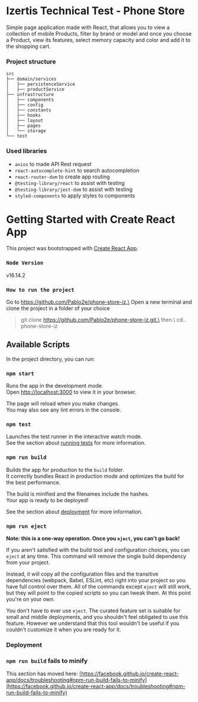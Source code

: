 # Izertis Technical Test - Phone Store

Simple page application made with React, that allows you to view a collection of mobile Products, filter by brand or model and once you choose a Product, view its features, select memory capacity and color and add it to the shopping cart.

### Project structure

```
src
├── domain/services
│   ├── persistenceService
│   ├── productService
├── infrastructure
│   ├── components
│   ├── config
│   ├── constants
│   ├── hooks
│   ├── layout
│   ├── pages
│   └── storage
└── test

```

### Used libraries

- `axios` to made API Rest request
- `react-autocomplete-hint` to search autocompletion
- `react-router-dom` to create app routing
- `@testing-library/react` to assist with testing
- `@testing-library/jest-dom` to assist with testing
- `styled-components` to apply styles to components

# Getting Started with Create React App

This project was bootstrapped with [Create React App](https://github.com/facebook/create-react-app).

### `Node Version`

v16.14.2

### `How to run the project`

Go to https://github.com/Pablo2e/phone-store-iz.\
Open a new terminal and clone the project in a folder of your choice
> git clone https://github.com/Pablo2e/phone-store-iz.git.\
then.\ 
> cd.. phone-store-iz

## Available Scripts

In the project directory, you can run:

### `npm start`

Runs the app in the development mode.\
Open [http://localhost:3000](http://localhost:3000) to view it in your browser.

The page will reload when you make changes.\
You may also see any lint errors in the console.

### `npm test`

Launches the test runner in the interactive watch mode.\
See the section about [running tests](https://facebook.github.io/create-react-app/docs/running-tests) for more information.

### `npm run build`

Builds the app for production to the `build` folder.\
It correctly bundles React in production mode and optimizes the build for the best performance.

The build is minified and the filenames include the hashes.\
Your app is ready to be deployed!

See the section about [deployment](https://facebook.github.io/create-react-app/docs/deployment) for more information.

### `npm run eject`

**Note: this is a one-way operation. Once you `eject`, you can't go back!**

If you aren't satisfied with the build tool and configuration choices, you can `eject` at any time. This command will remove the single build dependency from your project.

Instead, it will copy all the configuration files and the transitive dependencies (webpack, Babel, ESLint, etc) right into your project so you have full control over them. All of the commands except `eject` will still work, but they will point to the copied scripts so you can tweak them. At this point you're on your own.

You don't have to ever use `eject`. The curated feature set is suitable for small and middle deployments, and you shouldn't feel obligated to use this feature. However we understand that this tool wouldn't be useful if you couldn't customize it when you are ready for it.

### Deployment

### `npm run build` fails to minify

This section has moved here: [https://facebook.github.io/create-react-app/docs/troubleshooting#npm-run-build-fails-to-minify](https://facebook.github.io/create-react-app/docs/troubleshooting#npm-run-build-fails-to-minify)
